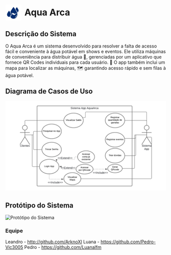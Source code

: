<h1 style="display: flex; align-items: center;">
  <img src="https://github.com/kristyson/images/blob/main/Aqua_arca/LogoColorida-transformed%203.png" alt="Logo" width="50" style="margin-right: 10px;"/>
  Aqua Arca
</h1>

## Descrição do Sistema
O Aqua Arca é um sistema desenvolvido para resolver a falta de acesso fácil e conveniente à água potável em shows e eventos. Ele utiliza máquinas de conveniência para distribuir água 🚰, gerenciadas por um aplicativo que fornece QR Codes individuais para cada usuário. 📲 O app também inclui um mapa para localizar as máquinas, 🗺️ garantindo acesso rápido e sem filas à água potável.

## Diagrama de Casos de Uso
![Diagrama de Casos de Uso](https://github.com/kristyson/images/blob/main/Aqua_arca/CasosDeUso.jpg)

## Protótipo do Sistema
![Protótipo do Sistema](https://github.com/kristyson/images/blob/main/Aqua_arca/AquaArca.jpg)

### Equipe

Leandro - http://github.com/ArknoXI
Luana - https://github.com/Pedro-Vic3005
Pedro - https://github.com/Luanalfm
